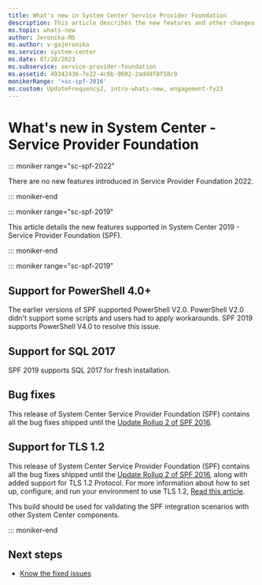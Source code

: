 ```yaml
---
title: What's new in System Center Service Provider Foundation
description: This article describes the new features and other changes in System Center Service Provider Foundation.
ms.topic: whats-new
author: Jeronika-MS
ms.author: v-gajeronika
ms.service: system-center
ms.date: 07/28/2023
ms.subservice: service-provider-foundation
ms.assetid: 49342436-7e22-4c6b-9602-2adddf8f58c9
monikerRange: '>sc-spf-2016'
ms.custom: UpdateFrequency2, intro-whats-new, engagement-fy23
---
```


# What's new in System Center - Service Provider Foundation


::: moniker range="sc-spf-2022"

There are no new features introduced in Service Provider Foundation 2022.

::: moniker-end

::: moniker range="sc-spf-2019"

This article details the new features supported in System Center 2019 - Service Provider Foundation (SPF).

::: moniker-end

::: moniker range="sc-spf-2019"

## Support for PowerShell 4.0+
The earlier versions of SPF supported PowerShell V2.0. PowerShell V2.0 didn't support some scripts and users had to apply workarounds. SPF 2019 supports PowerShell V4.0 to resolve this issue.

## Support for SQL 2017
SPF 2019 supports SQL 2017 for fresh installation.

## Bug fixes

This release of System Center Service Provider Foundation (SPF) contains all the bug fixes shipped until the [Update Rollup 2 of SPF 2016](https://support.microsoft.com/help/3209598/update-rollup-2-for-system-center-2016-orchestrator-service-provider-f).


## Support for TLS 1.2

This release of System Center Service Provider Foundation (SPF) contains all the bug fixes shipped until the [Update Rollup 2 of SPF 2016](https://support.microsoft.com/help/3209598/update-rollup-2-for-system-center-2016-orchestrator-service-provider-f), along with added support for TLS 1.2 Protocol. For more information about how to set up, configure, and run your environment to use TLS 1.2, [Read this article](https://support.microsoft.com/help/4051111/tls-1-2-protocol-support-deployment-guide-for-system-center-2016).

This build should be used for validating the SPF integration scenarios with other System Center components.

::: moniker-end

## Next steps

- [Know the fixed issues](./release-notes-spf.md)
